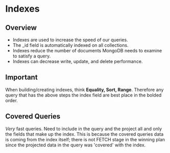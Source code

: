 # Indexes

## Overview

- Indexes are used to increase the speed of our queries.
- The \_id field is automatically indexed on all collections.
- Indexes reduce the number of documents MongoDB needs to examine to satisfy a query.
- Indexes can decrease write, update, and delete performance.

## Important

When building/creating indexes, think **Equality, Sort, Range**. Therefore any query that has the above steps the index field are best place in the bolded order.

## Covered Queries

_Very_ fast queries. Need to include in the query and the project all and only the fields that make up the index. This is because the covered queries data is coming from the index itself; there is not FETCH stage in the winning plan since the projected data in the query was 'covered' with the index.
